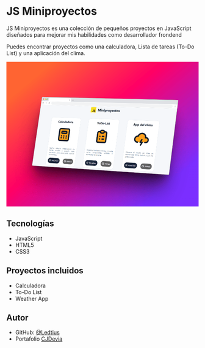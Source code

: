 # JS Miniproyectos

JS Miniproyectos es una colección de pequeños proyectos en JavaScript diseñados para mejorar mis habilidades como desarrollador frondend

Puedes encontrar proyectos como una calculadora, Lista de tareas (To-Do List) y una aplicación del clima.

![Mockup de los miniproyectos](/proyects/image/mockups/mockup-landing-page.png)

## Tecnologías

- JavaScript
- HTML5
- CSS3

## Proyectos incluidos

- Calculadora
- To-Do List
- Weather App

## Autor

- GitHub: [@Ledtius](https://github.com/Ledtius)
- Portafolio [CJDevia](https://cjdevia.netlify.app/)
